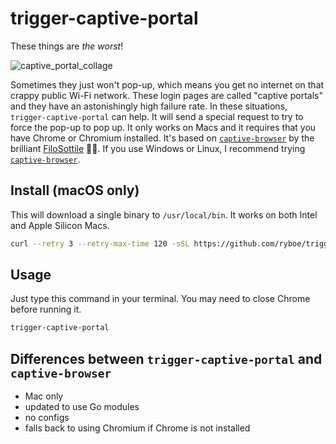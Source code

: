 # trigger-captive-portal

These things are *the worst*!

![captive_portal_collage](https://user-images.githubusercontent.com/1250684/217684916-d9be848a-5603-46b5-af3c-5042b3753604.jpg)

Sometimes they just won't pop-up, which means you get no internet on that crappy
public Wi-Fi network. These login pages are called "captive portals" and they
have an astonishingly high failure rate. In these situations,
`trigger-captive-portal` can help. It will send a special request to try to
force the pop-up to pop up. It only works on Macs and it requires that you have
Chrome or Chromium installed. It's based on
[`captive-browser`](https://github.com/FiloSottile/captive-browser) by the
brilliant [FiloSottile](https://words.filippo.io/captive-browser/) 🙇‍♂️. If you
use Windows or Linux, I recommend trying [`captive-browser`](https://github.com/FiloSottile/captive-browser).

## Install (macOS only)

This will download a single binary to `/usr/local/bin`. It works on both Intel
and Apple Silicon Macs.

```zsh
curl --retry 3 --retry-max-time 120 -sSL https://github.com/ryboe/trigger-captive-portal/releases/latest/download/trigger-captive-portal.tar.gz | sudo tar -xzf - -C /usr/local/bin trigger-captive-portal
```

## Usage

Just type this command in your terminal. You may need to close Chrome before
running it.

```zsh
trigger-captive-portal
```

## Differences between `trigger-captive-portal` and `captive-browser`

* Mac only
* updated to use Go modules
* no configs
* falls back to using Chromium if Chrome is not installed
